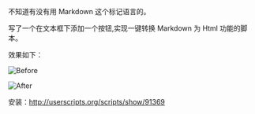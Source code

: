 不知道有没有用 Markdown 这个标记语言的。

写了一个在文本框下添加一个按钮,实现一键转换 Markdown 为 Html 功能的脚本。

效果如下：

![Before](http://s3.amazonaws.com/uso_ss/12370/large.png?1290859511)

![After](http://s3.amazonaws.com/uso_ss/12371/large.png?1290859638)

安装：<http://userscripts.org/scripts/show/91369>  
